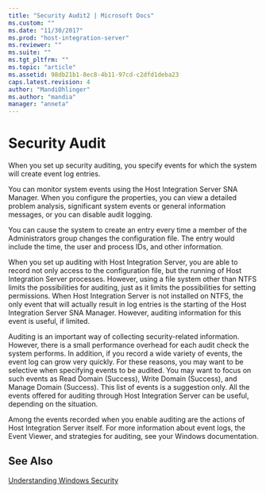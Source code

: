 ```yaml
---
title: "Security Audit2 | Microsoft Docs"
ms.custom: ""
ms.date: "11/30/2017"
ms.prod: "host-integration-server"
ms.reviewer: ""
ms.suite: ""
ms.tgt_pltfrm: ""
ms.topic: "article"
ms.assetid: 98db21b1-8ec8-4b11-97cd-c2dfd1deba23
caps.latest.revision: 4
author: "MandiOhlinger"
ms.author: "mandia"
manager: "anneta"
---
```

# Security Audit
When you set up security auditing, you specify events for which the system will create event log entries.  
  
 You can monitor system events using the Host Integration Server SNA Manager. When you configure the properties, you can view a detailed problem analysis, significant system events or general information messages, or you can disable audit logging.  
  
 You can cause the system to create an entry every time a member of the Administrators group changes the configuration file. The entry would include the time, the user and process IDs, and other information.  
  
 When you set up auditing with Host Integration Server, you are able to record not only access to the configuration file, but the running of Host Integration Server processes. However, using a file system other than NTFS limits the possibilities for auditing, just as it limits the possibilities for setting permissions. When Host Integration Server is not installed on NTFS, the only event that will actually result in log entries is the starting of the Host Integration Server SNA Manager. However, auditing information for this event is useful, if limited.  
  
 Auditing is an important way of collecting security-related information. However, there is a small performance overhead for each audit check the system performs. In addition, if you record a wide variety of events, the event log can grow very quickly. For these reasons, you may want to be selective when specifying events to be audited. You may want to focus on such events as Read Domain (Success), Write Domain (Success), and Manage Domain (Success). This list of events is a suggestion only. All the events offered for auditing through Host Integration Server can be useful, depending on the situation.  
  
 Among the events recorded when you enable auditing are the actions of Host Integration Server itself. For more information about event logs, the Event Viewer, and strategies for auditing, see your Windows documentation.  
  
## See Also  
 [Understanding Windows Security](../core/understanding-windows-security1.md)